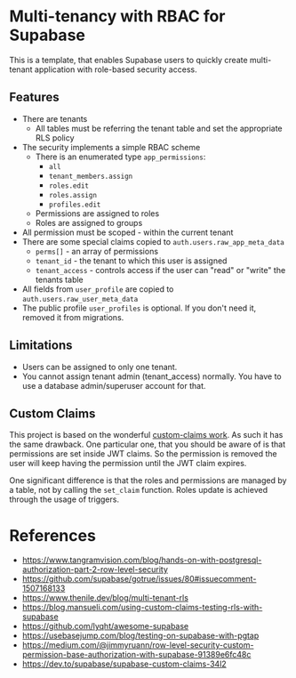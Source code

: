 # Multi-tenancy with RBAC for Supabase

This is a template, that enables Supabase users to quickly create multi-tenant application
with role-based security access.

## Features

* There are tenants
    * All tables must be referring the tenant table and set the appropriate RLS policy
* The security implements a simple RBAC scheme
	* There is an enumerated type `app_permissions`:
         * `all`
         * `tenant_members.assign`
         * `roles.edit`
         * `roles.assign`
         * `profiles.edit`
	* Permissions are assigned to roles
	* Roles are assigned to groups
* All permission must be scoped - within the current tenant
* There are some special claims copied to `auth.users.raw_app_meta_data`
    * `perms[]` - an array of permissions
    * `tenant_id` - the tenant to which this user is assigned
    * `tenant_access` - controls access if the user can "read" or "write" the tenants table
* All fields from `user_profile` are copied to `auth.users.raw_user_meta_data`
* The public profile `user_profiles` is optional. If you don't need it, removed it from migrations.

## Limitations

- Users can be assigned to only one tenant.
- You cannot assign tenant admin (tenant_access) normally. You have to use a database admin/superuser account for that.

## Custom Claims

This project is based on the wonderful [custom-claims work](https://github.com/supabase-community/supabase-custom-claims). 
As such it has the same drawback. One particular one, that you should be aware of is that permissions are set 
inside JWT claims. So the permission is removed the user will keep having the permission until the JWT claim expires.

One significant difference is that the roles and permissions are managed by a table, not by calling the `set_claim`
function. Roles update is achieved through the usage of triggers.


# References
* https://www.tangramvision.com/blog/hands-on-with-postgresql-authorization-part-2-row-level-security
* https://github.com/supabase/gotrue/issues/80#issuecomment-1507168133
* https://www.thenile.dev/blog/multi-tenant-rls
* https://blog.mansueli.com/using-custom-claims-testing-rls-with-supabase
* https://github.com/lyqht/awesome-supabase
* https://usebasejump.com/blog/testing-on-supabase-with-pgtap
* https://medium.com/@jimmyruann/row-level-security-custom-permission-base-authorization-with-supabase-91389e6fc48c
* https://dev.to/supabase/supabase-custom-claims-34l2
